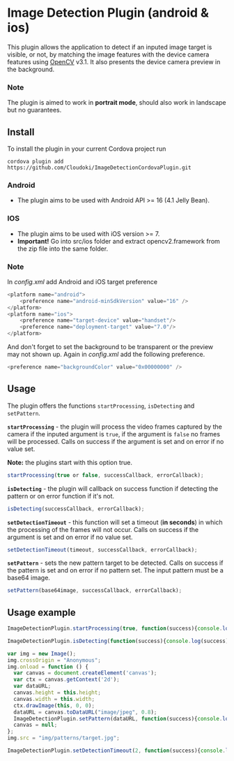 # Image Detection Plugin (android & ios)
This plugin allows the application to detect if an inputed image target is visible, or not, by matching the image features with the device camera features using [OpenCV](http://opencv.org/) v3.1. It also presents the device camera preview in the background.

### Note
The plugin is aimed to work in **portrait mode**, should also work in landscape but no guarantees.

## Install
To install the plugin in your current Cordova project run
```
cordova plugin add https://github.com/Cloudoki/ImageDetectionCordovaPlugin.git
```

### Android
- The plugin aims to be used with Android API >= 16 (4.1 Jelly Bean).

### IOS
- The plugin aims to be used with iOS version >= 7.
- **Important!** Go into src/ios folder and extract opencv2.framework from the zip file into the same folder.

### Note
In *config.xml* add Android and iOS target preference
```javascript
<platform name="android">
    <preference name="android-minSdkVersion" value="16" />
</platform>
<platform name="ios">
    <preference name="target-device" value="handset"/>
    <preference name="deployment-target" value="7.0"/>
</platform>
```
And don't forget to set the background to be transparent or the preview may not shown up.
Again in *config.xml* add the following preference.
```javascript
<preference name="backgroundColor" value="0x00000000" />
```

## Usage
The plugin offers the functions `startProcessing`, `isDetecting` and `setPattern`.

**`startProcessing`** - the plugin will process the video frames captured by the camera if the inputed argument is `true`, if the argument is `false` no frames will be processed. Calls on success if the argument is set and on error if no value set.

**Note:** the plugins start with this option true.
```javascript
startProcessing(true or false, successCallback, errorCallback);
```

**`isDetecting`** - the plugin will callback on success function if detecting the pattern or on error function if it's not.
```javascript
isDetecting(successCallback, errorCallback);
```
**`setDetectionTimeout`** - this function will set a timeout (**in seconds**) in which the processing of the frames will not occur. Calls on success if the argument is set and on error if no value set.
```javascript
setDetectionTimeout(timeout, successCallback, errorCallback);
```

**`setPattern`** - sets the new pattern target to be detected. Calls on success if the pattern is set and on error if no pattern set. The input pattern must be a base64 image.
```javascript
setPattern(base64image, successCallback, errorCallback);
```

## Usage example
```javascript
ImageDetectionPlugin.startProcessing(true, function(success){console.log(success);}, function(error){console.log(error);});

ImageDetectionPlugin.isDetecting(function(success){console.log(success);}, function(error){console.log(error);});

var img = new Image();
img.crossOrigin = "Anonymous";
img.onload = function () {
  var canvas = document.createElement('canvas');
  var ctx = canvas.getContext('2d');
  var dataURL;
  canvas.height = this.height;
  canvas.width = this.width;
  ctx.drawImage(this, 0, 0);
  dataURL = canvas.toDataURL("image/jpeg", 0.8);
  ImageDetectionPlugin.setPattern(dataURL, function(success){console.log(success);}, function(error){console.log(error);});
  canvas = null;
};
img.src = "img/patterns/target.jpg";

ImageDetectionPlugin.setDetectionTimeout(2, function(success){console.log(success);}, function(error){console.log(error);});
```
